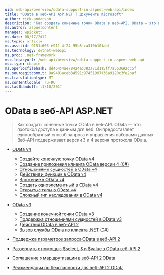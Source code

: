 ```yaml
---
uid: web-api/overview/odata-support-in-aspnet-web-api/index
title: "OData в веб-API ASP.NET | Документы Microsoft"
author: rick-anderson
description: "Как создать конечные точки OData в веб-API. OData — это протокол доступа к данным для веб. Он предоставляет единообразный способ запроса и управления наборами данных. Веб-API s..."
ms.author: aspnetcontent
manager: wpickett
ms.date: 08/17/2012
ms.topic: article
ms.assetid: 9151c605-e911-4f24-95b5-ca310b105abf
ms.technology: dotnet-webapi
ms.prod: .net-framework
msc.legacyurl: /web-api/overview/odata-support-in-aspnet-web-api
msc.type: chapter
ms.openlocfilehash: dd46454ae78424ab383a71d185ff7a563692cc5f
ms.sourcegitcommit: 9a9483aceb34591c97451997036a9120c3fe2baf
ms.translationtype: MT
ms.contentlocale: ru-RU
ms.lasthandoff: 11/10/2017
---
```

<a name="odata-in-aspnet-web-api"></a>OData в веб-API ASP.NET
====================
> Как создать конечные точки OData в веб-API. OData — это протокол доступа к данным для веб. Он предоставляет единообразный способ запроса и управления наборами данных. Веб-API поддерживает версии 3 и 4 версия протокола OData.


- [OData v4](odata-v4/index.md)

    - [Создайте конечную точку OData v4](odata-v4/create-an-odata-v4-endpoint.md)
    - [Создание приложения клиента OData версии 4 (C#)](odata-v4/create-an-odata-v4-client-app.md)
    - [Отношениями сущностей в OData v4](odata-v4/entity-relations-in-odata-v4.md)
    - [Действия и функции в OData v4](odata-v4/odata-actions-and-functions.md)
    - [Вложение в OData v4](odata-v4/odata-containment-in-web-api-22.md)
    - [Создать одноэлементный в OData v4](odata-v4/using-a-singleton-in-an-odata-endpoint-in-web-api-22.md)
    - [Открытые типы в OData v4](odata-v4/use-open-types-in-odata-v4.md)
    - [Сложный тип наследования в OData v4](odata-v4/complex-type-inheritance-in-odata-v4.md)
- [OData v3](odata-v3/index.md)

    - [Создание конечной точки OData v3](odata-v3/creating-an-odata-endpoint.md)
    - [Поддержка отношениями сущностей в OData v3](odata-v3/working-with-entity-relations.md)
    - [Действия OData в веб-API 2](odata-v3/odata-actions.md)
    - [Вызов службы OData из клиента .NET (C#)](odata-v3/calling-an-odata-service-from-a-net-client.md)
- [Поддержка параметров запроса OData в веб-API 2](supporting-odata-query-options.md)
- [Развернуть с помощью $select, $ и $value в OData веб-API 2](using-select-expand-and-value.md)
- [Соглашение о маршрутизации в веб-API 2 OData](odata-routing-conventions.md)
- [Рекомендации по безопасности для веб-API 2 OData](odata-security-guidance.md)
